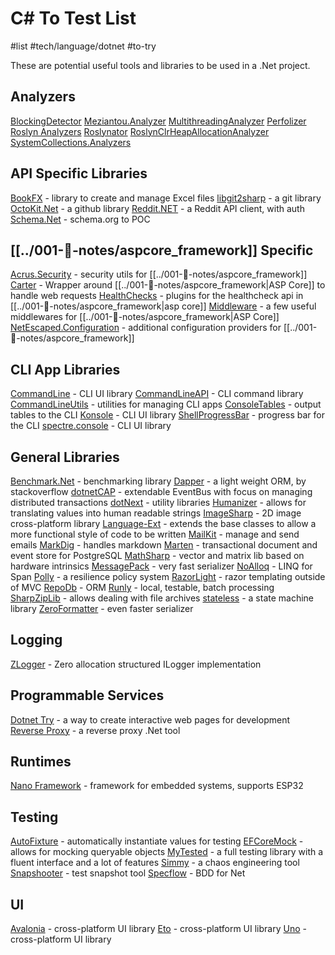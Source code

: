# C# To Test List
#list #tech/language/dotnet #to-try

These are potential useful tools and libraries to be used in a .Net project.

## Analyzers
[BlockingDetector](https://github.com/benaadams/Ben.BlockingDetector)
[Meziantou.Analyzer](https://github.com/meziantou/Meziantou.Analyzer)
[MultithreadingAnalyzer](https://github.com/smartanalyzers/MultithreadingAnalyzer)
[Perfolizer](https://github.com/AndreyAkinshin/perfolizer)
[Roslyn Analyzers](https://github.com/dotnet/roslyn-analyzers)
[Roslynator](https://github.com/JosefPihrt/Roslynator)
[RoslynClrHeapAllocationAnalyzer](https://github.com/Microsoft/RoslynClrHeapAllocationAnalyzer)
[SystemCollections.Analyzers](https://github.com/hypertherm/DotNet.SystemCollections.Analyzers)

## API Specific Libraries
[BookFX](https://github.com/bookfx/bookfx) - library to create and manage Excel files
[libgit2sharp](https://github.com/libgit2/libgit2sharp) - a git library
[OctoKit.Net](https://github.com/octokit/octokit.net) - a github library
[Reddit.NET](https://github.com/sirkris/Reddit.NET) - a Reddit API client, with auth
[Schema.Net](https://github.com/RehanSaeed/Schema.NET) - schema.org to POC

## [[../001-📓-notes/aspcore_framework]] Specific
[Acrus.Security](https://security.arcus-azure.net) - security utils for [[../001-📓-notes/aspcore_framework]]
[Carter](https://github.com/CarterCommunity/Carter) - Wrapper around [[../001-📓-notes/aspcore_framework|ASP Core]] to handle web requests
[HealthChecks](https://github.com/Xabaril/AspNetCore.Diagnostics.HealthChecks) - plugins for the healthcheck api in [[../001-📓-notes/aspcore_framework|asp core]]
[Middleware](https://github.com/khellang/Middleware) - a few useful middlewares for [[../001-📓-notes/aspcore_framework|ASP Core]]
[NetEscaped.Configuration](https://github.com/andrewlock/NetEscapades.Configuration) - additional configuration providers for [[../001-📓-notes/aspcore_framework]]

## CLI App Libraries 
[CommandLine](https://github.com/commandlineparser/commandline) - CLI UI library
[CommandLineAPI](https://github.com/dotnet/command-line-api) - CLI command library
[CommandLineUtils](https://github.com/natemcmaster/CommandLineUtils) - utilities for managing CLI apps
[ConsoleTables](https://github.com/khalidabuhakmeh/ConsoleTables) - output tables to the CLI
[Konsole](https://github.com/goblinfactory/konsole) - CLI UI library
[ShellProgressBar](https://github.com/Mpdreamz/shellprogressbar) - progress bar for the CLI
[spectre.console](https://github.com/spectresystems/spectre.console) - CLI UI library

## General Libraries 
[Benchmark.Net](https://github.com/dotnet/BenchmarkDotNet) - benchmarking library
[Dapper](https://github.com/StackExchange/Dapper) - a light weight ORM, by stackoverflow
[dotnetCAP](https://github.com/dotnetcore/CAP/) - extendable EventBus with focus on managing distributed transactions
[dotNext](https://github.com/sakno/dotNext) - utility libraries
[Humanizer](https://github.com/Humanizr/Humanizer) - allows for translating values into human readable strings
[ImageSharp](https://github.com/SixLabors/ImageSharp) - 2D image cross-platform library
[Language-Ext](https://github.com/louthy/language-ext/) - extends the base classes to allow a more functional style of code to be written
[MailKit](https://github.com/jstedfast/MailKit) - manage and send emails
[MarkDig](https://github.com/lunet-io/markdig) - handles markdown 
[Marten](https://martendb.io) - transactional document and event store for PostgreSQL
[MathSharp](https://github.com/john-h-k/MathSharp) - vector and matrix lib based on hardware intrinsics
[MessagePack](https://github.com/neuecc/MessagePack-CSharp) - very fast serializer 
[NoAlloq](https://github.com/VictorNicollet/NoAlloq) - LINQ for Span
[Polly](https://github.com/App-vNext/Polly) - a resilience policy system 
[RazorLight](https://github.com/toddams/RazorLight) - razor templating outside of MVC
[RepoDb](https://github.com/mikependon/RepoDb) - ORM
[Runly](https://github.com/runlyio/core-dotnet) - local, testable, batch processing
[SharpZipLib](https://github.com/icsharpcode/SharpZipLib) - allows dealing with file archives
[stateless](https://github.com/dotnet-state-machine/stateless) - a state machine library
[ZeroFormatter](https://github.com/neuecc/ZeroFormatter) - even faster serializer 

## Logging 
[ZLogger](https://github.com/Cysharp/ZLogger/) - Zero allocation structured  ILogger implementation

## Programmable Services
[Dotnet Try](https://github.com/dotnet/try) - a way to create interactive web pages for development
[Reverse Proxy](https://github.com/microsoft/reverse-proxy) - a reverse proxy .Net tool

## Runtimes
[Nano Framework](https://www.nanoframework.net) - framework for embedded systems, supports ESP32

## Testing
[AutoFixture](https://github.com/AutoFixture/AutoFixture) - automatically instantiate values for testing 
[EFCoreMock](https://github.com/huysentruitw/entity-framework-core3-mock) - allows for mocking queryable objects
[MyTested](https://github.com/ivaylokenov/MyTested.AspNetCore.Mvc) - a full testing library with a fluent interface and a lot of features
[Simmy](https://github.com/Polly-Contrib/Simmy) - a chaos engineering tool
[Snapshooter](https://github.com/SwissLife-OSS/snapshooter) - test snapshot tool
[Specflow](https://specflow.org) - BDD for Net

## UI
[Avalonia](https://github.com/AvaloniaUI/Avalonia) - cross-platform UI library
[Eto](https://github.com/picoe/Eto) - cross-platform UI library
[Uno](https://platform.uno) - cross-platform UI library

